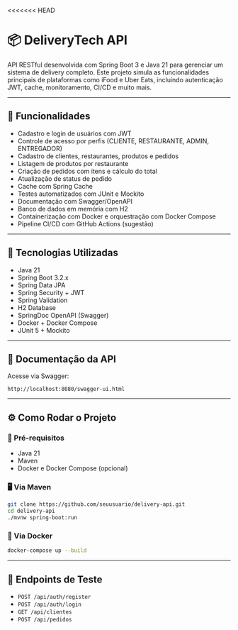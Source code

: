 <<<<<<< HEAD
# 📦 DeliveryTech API

API RESTful desenvolvida com Spring Boot 3 e Java 21 para gerenciar um sistema de delivery completo. Este projeto simula as funcionalidades principais de plataformas como iFood e Uber Eats, incluindo autenticação JWT, cache, monitoramento, CI/CD e muito mais.

---

## 🚀 Funcionalidades

- Cadastro e login de usuários com JWT
- Controle de acesso por perfis (CLIENTE, RESTAURANTE, ADMIN, ENTREGADOR)
- Cadastro de clientes, restaurantes, produtos e pedidos
- Listagem de produtos por restaurante
- Criação de pedidos com itens e cálculo do total
- Atualização de status de pedido
- Cache com Spring Cache
- Testes automatizados com JUnit e Mockito
- Documentação com Swagger/OpenAPI
- Banco de dados em memória com H2
- Containerização com Docker e orquestração com Docker Compose
- Pipeline CI/CD com GitHub Actions (sugestão)

---

## 🧪 Tecnologias Utilizadas

- Java 21
- Spring Boot 3.2.x
- Spring Data JPA
- Spring Security + JWT
- Spring Validation
- H2 Database
- SpringDoc OpenAPI (Swagger)
- Docker + Docker Compose
- JUnit 5 + Mockito

---

## 📄 Documentação da API

Acesse via Swagger:

```
http://localhost:8080/swagger-ui.html
```

---

## ⚙️ Como Rodar o Projeto

### 🔧 Pré-requisitos

- Java 21
- Maven
- Docker e Docker Compose (opcional)

### 🖥️ Via Maven

```bash
git clone https://github.com/seuusuario/delivery-api.git
cd delivery-api
./mvnw spring-boot:run
```

### 🐳 Via Docker

```bash
docker-compose up --build
```

---

## 🧪 Endpoints de Teste

- `POST /api/auth/register`
- `POST /api/auth/login`
- `GET /api/clientes`
- `POST /api/pedidos`


